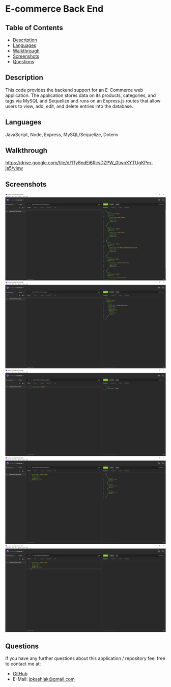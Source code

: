 # E-commerce Back End
## Table of Contents
* [Description](#description)
* [Languages](#languages)
* [Walkthrough](#walkthrough)
* [Screenshots](#screenshots)
* [Questions](#questions)

## Description
This code provides the backend support for an E-Commerce web application. The application stores data on its products, categories, and tags via MySQL and Sequelize and runs on an Express.js routes that allow users to view, add, edit, and delete entries into the database.

## Languages
JavaScript, Node, Express, MySQL/Sequelize, Dotenv

## Walkthrough
https://drive.google.com/file/d/1Ty6ndEi6RcsDZPW_0twpXYTUgKPm-ja5/view

## Screenshots
![screenshot1](./images/screenshot1.png)
![screenshot2](./images/screenshot2.png)
![screenshot3](./images/screenshot3.png)
![screenshot4](./images/screenshot4.png)
![screenshot5](./images/screenshot5.png)

## Questions
If you have any further questions about this application / repository feel free to contact me at: 
* [GitHub](https://github.com/jpkashlak)
* E-Mail: jpkashlak@gmail.com
